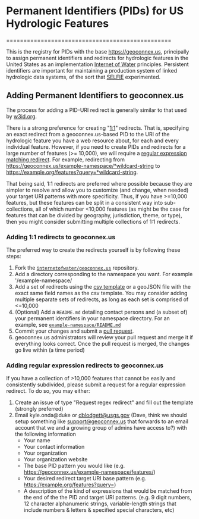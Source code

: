 # Permanent Identifiers (PIDs) for US Hydrologic Features
================================================

This is the registry for PIDs with the base https://geoconnex.us, principally to assign permanent identifiers and redirects for hydrologic features in the United States as an implementation [Internet of Water](https://www.aspeninstitute.org/tag/internet-of-water/) principles. Persistent identifiers are important for maintaining a production system of linked hydrologic data systems, of the sort that [SELFIE](https://github.com/opengeospatial/SELFIE) experimented. 

## Adding Permanent Identifiers to geoconnex.us

The process for adding a PID-URI redirect is generally similar to that used by [w3id.org](https://github.com/perma-id/w3id.org).

There is a strong preference for creating "[1:1](#adding-11-redirects-to-geoconnexus)" redirects. That is, specifying an exact redirect from a geoconnex.us-based PID to the URI of the hydrologic feature you have a web resource about, for each and every individual feature. However, if you need to create PIDs and redirects for a large number of features (>= 10,000), we will require a [regular expression matching redirect](#adding-regular-expression-redirects-to-geoconnexus). For example, redirecting from https://geoconnex.us/example-namespace/*wildcard-string to https://example.org/features?query=*wildcard-string. 

That being said, 1:1 redirects are preferred where possible because they are simpler to resolve and allow you to customize (and change, when needed) your target URI patterns with more specificity. Thus, if you have >=10,000 features, but these features can be split in a consistent way into sub-collections, all of which number <10,000 features (as might be the case for features that can be divided by geography, jurisdiction, theme, or type), then you might consider submitting multiple collections of 1:1 redirects.

### Adding 1:1 redirects to geoconnex.us


The preferred way to create the redirects yourself is by following these steps:

1. Fork the [`internetofwater/geoconnex.us`](https://github.com/internetofwater/geoconnex.us) repository.
2. Add a directory corresponding to the namespace you want. For example '/example-namespace/
3. Add a set of redirects using the [csv template](https://github.com/internetofwater/geoconnex.us/blob/master/example-namespace/example_ids.csv) or a geoJSON file with the exact same field names as the csv template. You may consider adding multiple separate sets of redirects, as long as each set is comprised of <=10,000 
4. (Optional) Add a `README.md` detailing contact persons and 
   (a subset of) your permanent identifiers in your namespace directory. For an example, 
   see [`example-namespace/README.md`](example-namespace/README.md)
5. Commit your changes and submit a 
   [pull request](https://github.com/internetofwater/geoconnex.us/pulls).
6. geoconnex.us administrators will review your pull request and merge it if 
   everything looks correct. Once the pull request is merged, the changes go
   live within (a time period)

### Adding regular expression redirects to geoconnex.us

If you have a collection of >10,000 features that cannot be easily and consistently subdivided, please submit a request for a regular expression redirect. To do so, you may either:

1. Create an issue of type "Request regex redirect" and fill out the template (strongly preferred)
2. Email kyle.onda@duke or dblodgett@usgs.gov (Dave, think we should setup something like support@geoconnex.us that forwards to an email account that we and a growing group of admins have access to?) with the following information
      * Your name
      * Your contact information
      * Your organization
      * Your organization website
      * The base PID pattern you would like (e.g. https://geoconnex.us/example-namespace/features/)
      * Your desired redirect target URI base pattern (e.g. https://example.org/features?query=)
      * A description of the kind of expressions that would be matched from the end of the the PID and target URI patterns. (e.g. 9 digit numbers, 12 character alphanumeric strings, variable-length strings that include numbers & letters & specified special characters, etc)
